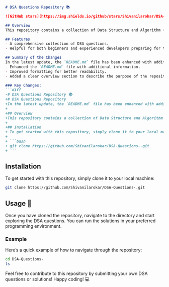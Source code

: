 ```markdown
# DSA Questions Repository 📚

![GitHub stars](https://img.shields.io/github/stars/Shivanilarokar/DSA-Questions-?style=social) ![GitHub forks](https://img.shields.io/github/forks/Shivanilarokar/DSA-Questions-?style=social)

## Overview
This repository contains a collection of Data Structure and Algorithm (DSA) questions aimed at helping you prepare for technical interviews. Whether you're a beginner or an experienced developer, you'll find a variety of problems to practice and enhance your skills.

## Features
- A comprehensive collection of DSA questions.
- Helpful for both beginners and experienced developers preparing for technical interviews.

## Summary of the Changes
In the latest update, the `README.md` file has been enhanced with additional information and formatting improvements:
- Enhanced the `README.md` file with additional information.
- Improved formatting for better readability.
- Added a clear overview section to describe the purpose of the repository.

### Key Changes:
```diff
-# DSA Questions Repository 📚
+# DSA Questions Repository
+In the latest update, the `README.md` file has been enhanced with additional information and formatting improvements:
+
+## Overview
+This repository contains a collection of Data Structure and Algorithm (DSA) questions aimed at helping you prepare for technical interviews. Whether you're a beginner or an experienced developer, you'll find a variety of problems to practice and enhance your skills.
+
+## Installation
+ To get started with this repository, simply clone it to your local machine:
+
+ ```bash
+ git clone https://github.com/Shivanilarokar/DSA-Questions-.git
+ ```
```

## Installation
To get started with this repository, simply clone it to your local machine:

```bash
git clone https://github.com/Shivanilarokar/DSA-Questions-.git
```

## Usage 🚀
Once you have cloned the repository, navigate to the directory and start exploring the DSA questions. You can run the solutions in your preferred programming environment.

### Example
Here’s a quick example of how to navigate through the repository:

```bash
cd DSA-Questions-
ls
```

Feel free to contribute to this repository by submitting your own DSA questions or solutions! Happy coding! 💻
```